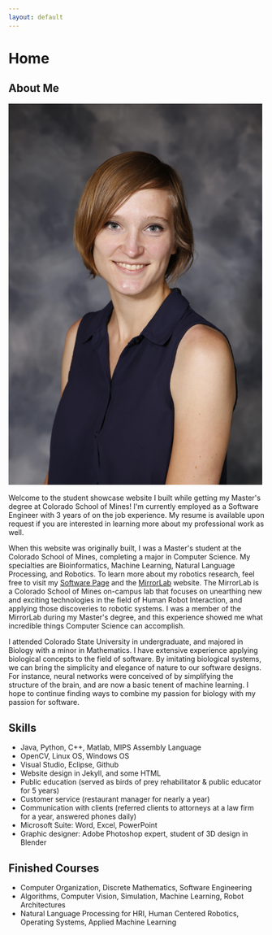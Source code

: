 ```yaml
---
layout: default
---
```


# Home 

## [](#header-2)About Me

<img src="assets/163038-004-084F.jpg" width="500">

Welcome to the student showcase website I built while getting my Master's degree at Colorado School of Mines! I'm currently employed as a Software Engineer with 3 years of on the job experience. My resume is available upon request if you are interested in learning more about my professional work as well.

When this website was originally built, I was a Master's student at the Colorado School of Mines, completing a major in Computer Science. My specialties are Bioinformatics, Machine Learning, Natural Language Processing, and Robotics. To learn more about my robotics research, feel free to visit my [Software Page](/software) and the [MirrorLab](http://mirrorlab.mines.edu/people.html) website. The MirrorLab is a Colorado School of Mines on-campus lab that focuses on unearthing new and exciting technologies in the field of Human Robot Interaction, and applying those discoveries to robotic systems. I was a member of the MirrorLab during my Master's degree, and this experience showed me what incredible things Computer Science can accomplish.

I attended Colorado State University in undergraduate, and majored in Biology with a minor in Mathematics. I have extensive experience applying biological concepts to the field of software. By imitating biological systems, we can bring the simplicity and elegance of nature to our software designs. For instance, neural networks were conceived of by simplifying the structure of the brain, and are now a basic tenent of machine learning. I hope to continue finding ways to combine my passion for biology with my passion for software.

## Skills

*   Java, Python, C++, Matlab, MIPS Assembly Language
*   OpenCV, Linux OS, Windows OS
*   Visual Studio, Eclipse, Github
*   Website design in Jekyll, and some HTML
*   Public education (served as birds of prey rehabilitator & public educator for 5 years)
*   Customer service (restaurant manager for nearly a year)
*   Communication with clients (referred clients to attorneys at a law firm for a year, answered phones daily)
*   Microsoft Suite: Word, Excel, PowerPoint
*   Graphic designer: Adobe Photoshop expert, student of 3D design in Blender

## Finished Courses

*   Computer Organization, Discrete Mathematics, Software Engineering
*   Algorithms, Computer Vision, Simulation, Machine Learning, Robot Architectures
*   Natural Language Processing for HRI, Human Centered Robotics, Operating Systems, Applied Machine Learning


